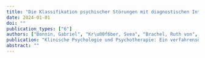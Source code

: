 ```yaml
---
title: "Die Klassifikation psychischer Störungen mit diagnostischen Interviews"
date: 2024-01-01
doi: ""
publication_types: ["6"]
authors: ["Bonnin, Gabriel", "Kr\u00f6ber, Svea", "Brachel, Ruth von", "Teismann, Tobias", "Thoma, Patrizia", "Taubner, S.", "Wannem\u00fcller, Andre", "Sydow, K. von"]
publication: "Klinische Psychologie und Psychotherapie: Ein verfahrensübergreifendes Lehr- und Lernbuch"
abstract: ""
---
```

